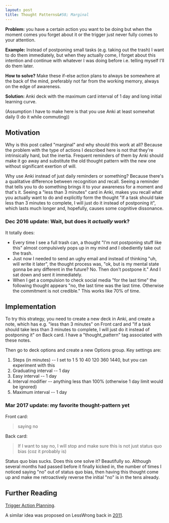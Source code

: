 ```yaml
---
layout: post
title: Thought Patterns&#58; Marginal
---
```


**Problem:** you have a certain action you want to be doing but when the moment comes you forget about it or the trigger just never fully comes to your attention.

**Example:** Instead of postponing small tasks (e.g. taking out the trash) I want to do them immediately, but when they actually come, I forget about this intention and continue with whatever I was doing before i.e. telling myself I'll do them later.

**How to solve?** Make these if-else action plans to always be somewhere at the back of the mind, preferably not far from the working memory, always on the edge of awareness.

**Solution:** Anki deck with the maximum card interval of 1 day and long initial learning curve.

(Assumption I have to make here is that you use Anki at least somewhat daily (I do it while commuting))

<!--excerpt-->

## Motivation

Why is this post called "marginal" and why should this work at all? Because the problem with the type of actions I described here is not that they're intrinsically hard, but the inertia. Frequent reminders of them by Anki should make it go away and substitute the old thought pattern with the new one without significant exertion of will.

Why use Anki instead of just daily reminders or something? Because there's a qualitative difference between recognition and recall. Seeing a reminder that tells you to do something brings it to your awareness for a moment and that's it. Seeing a "less than 3 minutes" card in Anki, makes you recall what you actually want to do and explicitly form the thought "If a task should take less than 3 minutes to complete, I will just do it instead of postponing it", which lasts much longer and, hopefully, causes some cognitive dissonance.

### Dec 2016 update: Wait, but does it *actually* work?

It totally does:

* Every time I see a full trash can, a thought "I'm not postponing stuff like this" almost compulsively pops up in my mind and I obediently take out the trash.
* Just now I needed to send an ughy email and instead of thinking "uh, will write it later", the thought process was, "ok, but is my mental state gonna be any different in the future? No. Then don't postpone it." And I sat down and sent it immediately.
* When I get a compulsion to check social media "for the last time" the following thought appears "no, the last time was the last time. Otherwise the commitment is not credible." This works like 70% of time.

## Implementation

To try this strategy, you need to create a new deck in Anki, and create a note, which has e.g. "less than 3 minutes" on Front card and "If a task should take less than 3 minutes to complete, I will just do it instead of postponing it" on Back card. I have a "thought_pattern" tag associated with these notes.

Then go to deck options and create a new Options group. Key settings are:

1. Steps (in minutes) -- I set to 1 5 10 40 120 360 1440, but you can experiment with this
2. Graduating interval -- 1 day
3. Easy interval -- 1 day
4. Interval modifier -- anything less than 100% (otherwise 1 day limit would be ignored)
5. Maximum interval -- 1 day

### Mar 2017 update: my favorite thought-pattern yet

Front card:

>saying no

Back card:

>If I want to say no, I will stop and make sure this is not just status quo bias (coz it probably is)

Status quo bias sucks. Does this one solve it? Beautifully so. Although several months had passed before it finally kicked in, the number of times I noticed saying "no" out of status quo bias, then having this thought come up and make me retroactively reverse the initial "no" is in the tens already.

## Further Reading

[Trigger Action Planning](http://lesswrong.com/r/discussion/lw/o7c/making_intentions_concrete_triggeraction_planning/).

A similar idea was proposed on LessWrong back in [2011](http://lesswrong.com/lw/5v1/selfprogramming_through_spaced_repetition/).
